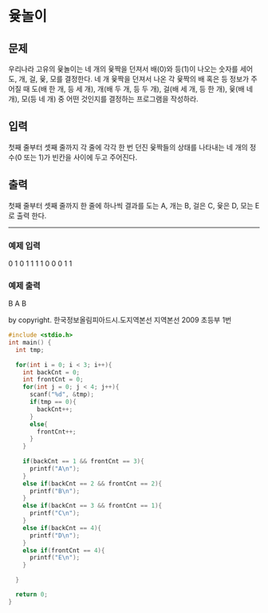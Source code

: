 # 윷놀이

## 문제

우리나라 고유의 윷놀이는 네 개의 윷짝을 던져서 배(0)와 등(1)이 나오는 숫자를 세어 도, 개, 걸, 윷, 모를 결정한다. 네 개 윷짝을 던져서 나온 각 윷짝의 배 혹은 등 정보가 주어질 때 도(배 한 개, 등 세 개), 개(배 두 개, 등 두 개), 걸(배 세 개, 등 한 개), 윷(배 네 개), 모(등 네 개) 중 어떤 것인지를 결정하는 프로그램을 작성하라.

## 입력

첫째 줄부터 셋째 줄까지 각 줄에 각각 한 번 던진 윷짝들의 상태를 나타내는 네 개의 정수(0 또는 1)가 빈칸을 사이에 두고 주어진다.

## 출력

첫째 줄부터 셋째 줄까지 한 줄에 하나씩 결과를 도는 A, 개는 B, 걸은 C, 윷은 D, 모는 E로 출력 한다.

------

### 예제 입력

0 1 0 1
1 1 1 0
0 0 1 1

### 예제 출력

B
A
B

by copyright. 한국정보올림피아드시․도지역본선 지역본선 2009 초등부 1번 

```c++
#include <stdio.h>
int main() {
  int tmp;
  
  for(int i = 0; i < 3; i++){
    int backCnt = 0;
    int frontCnt = 0;
    for(int j = 0; j < 4; j++){
      scanf("%d", &tmp);
      if(tmp == 0){
        backCnt++;
      }
      else{
        frontCnt++;
      }
    }
    
    if(backCnt == 1 && frontCnt == 3){
      printf("A\n");
    }
    else if(backCnt == 2 && frontCnt == 2){
      printf("B\n");
    }
    else if(backCnt == 3 && frontCnt == 1){
      printf("C\n");
    }
    else if(backCnt == 4){
      printf("D\n");
    }
    else if(frontCnt == 4){
      printf("E\n");
    }
      
  }

  return 0;
}
```

